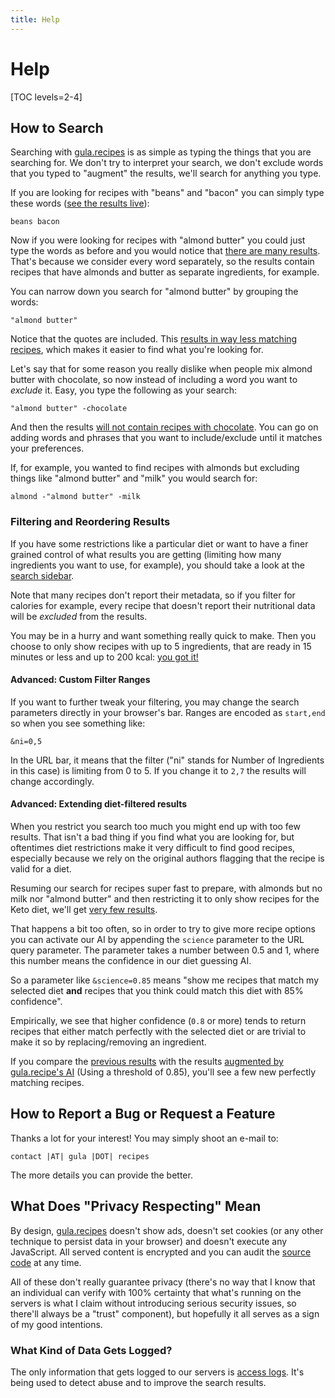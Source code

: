 ```yaml
---
title: Help
---
```


# Help

[TOC levels=2-4]

## How to Search

Searching with [gula.recipes][gula] is as simple as typing the things
that you are searching for. We don't try to interpret your search, we
don't exclude words that you typed to "augment" the results, we'll
search for anything you type.

[gula]: https://gula.recipes

If you are looking for recipes with "beans" and "bacon" you can simply
type these words ([see the results live][bb]):

[bb]: /search?q=beans+bacon

    beans bacon

Now if you were looking for recipes with "almond butter" you could
just type the words as before and you would notice that [there are
many results][ab]. That's because we consider every word separately,
so the results contain recipes that have almonds and butter as separate
ingredients, for example.

You can narrow down you search for "almond butter" by grouping the
words:

    "almond butter"

Notice that the quotes are included. This [results in way less matching
recipes][ab2], which makes it easier to find what you're looking for.

Let's say that for some reason you really dislike when people mix
almond butter with chocolate, so now instead of including a word you
want to _exclude_ it. Easy, you type the following as your search:

    "almond butter" -chocolate

And then the results [will not contain recipes with chocolate][abc].
You can go on adding words and phrases that you want to include/exclude
until it matches your preferences.

If, for example, you wanted to find recipes with almonds but excluding things
like "almond butter" and "milk" you would search for:

    almond -"almond butter" -milk

[ab]: /search?q=almond+butter
[ab2]: /search?q=%22almond+butter%22
[abc]: /search?q="almond+butter"+-chocolate

### Filtering and Reordering Results

If you have some restrictions like a particular diet or want to have a
finer grained control of what results you are getting (limiting how
many ingredients you want to use, for example), you should take a look
at the [search sidebar][sidebar].

<div class="notification is-warning">
Note that many recipes don't report their metadata, so if you filter
for calories for example, every recipe that doesn't report their
nutritional data will be <em>excluded</em> from the results.
</div>

You may be in a hurry and want something really quick to make. Then
you choose to only show recipes with up to 5 ingredients, that are ready
in 15 minutes or less and up to 200 kcal: [you got it!][filtered]

[sidebar]: /search?q=almond+-%22almond+butter%22+-milk#sidebar
[filtered]: /search?q=almond+-%22almond+butter%22+-milk&ni=0,5&tt=0,15&n_k=0,200


#### Advanced: Custom Filter Ranges

If you want to further tweak your filtering, you may change the search
parameters directly in your browser's bar. Ranges are encoded as
`start,end` so when you see something like:

    &ni=0,5

In the URL bar, it means that the filter ("ni" stands for Number of
Ingredients in this case) is limiting from 0 to 5. If you change it
to `2,7` the results will change accordingly.

#### Advanced: Extending diet-filtered results

When you restrict you search too much you might end up with too few
results. That isn't a bad thing if you find what you are looking for,
but oftentimes diet restrictions make it very difficult to find
good recipes, especially because we rely on the original authors
flagging that the recipe is valid for a diet.

Resuming our search for recipes super fast to prepare, with almonds
but no milk nor "almond butter" and then restricting it to only
show recipes for the Keto diet, we'll get [very few results][keto].

[keto]: /search?q=almond+-%22almond+butter%22+-milk&ni=0,5&tt=0,15&n_k=0,200&diet=keto

That happens a bit too often, so in order to try to give more recipe
options you can activate our AI by appending the `science` parameter
to the URL query parameter. The parameter takes a number between 0.5
and 1, where this number means the confidence in our diet guessing
AI.

So a parameter like `&science=0.85` means "show me recipes that match
my selected diet **and** recipes that you think could match this diet
with 85% confidence".

Empirically, we see that higher confidence (`0.8` or more) tends to
return recipes that either match perfectly with the selected diet or
are trivial to make it so by replacing/removing an ingredient.

If you compare the [previous results][keto] with the results [augmented
by gula.recipe's AI][science] (Using a threshold of 0.85), you'll see
a few new perfectly matching recipes.

[science]: /search?q=almond+-%22almond+butter%22+-milk&ni=0,5&tt=0,15&n_k=0,200&diet=keto&science=0.85

## How to Report a Bug or Request a Feature

Thanks a lot for your interest! You may simply shoot an e-mail to:

    contact |AT| gula |DOT| recipes

The more details you can provide the better.

## What Does "Privacy Respecting" Mean

By design, [gula.recipes][gula] doesn't show ads, doesn't set
cookies (or any other technique to persist data in your browser) and
doesn't execute any JavaScript. All served content is encrypted and
you can audit the [source code][code] at any time.

All of these don't really guarantee privacy (there's no way that I know
that an individual can verify with 100% certainty that what's running
on the servers is what I claim without introducing serious security
issues, so there'll always be a "trust" component), but hopefully
it all serves as a sign of my good intentions.

[code]: https://github.com/gula-recipes

### What Kind of Data Gets Logged?

The only information that gets logged to our servers is [access
logs][clf]. It's being used to detect abuse and to improve the search
results.

[clf]: https://en.wikipedia.org/wiki/Common_Log_Format
